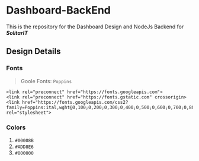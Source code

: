 # Dashboard-BackEnd

This is the repository for the Dashboard Design and NodeJs Backend for ***SolitarIT***

## Design Details

### Fonts

> Goole Fonts:  `Poppins`

```
<link rel="preconnect" href="https://fonts.googleapis.com">
<link rel="preconnect" href="https://fonts.gstatic.com" crossorigin>
<link href="https://fonts.googleapis.com/css2?family=Poppins:ital,wght@0,100;0,200;0,300;0,400;0,500;0,600;0,700;0,800;0,900;1,100;1,200;1,300;1,400;1,500;1,600;1,700;1,800;1,900&display=swap" rel="stylesheet">
```

### Colors

1. `#00008B`
2. `#ADD8E6`
3. `#800000`